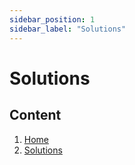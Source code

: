 ```yaml
---
sidebar_position: 1
sidebar_label: "Solutions"
---
```


# Solutions

## Content

1. [Home](https://recedivies.github.io/leetcode/)
2. [Solutions](https://recedivies.github.io/leetcode/solutions)
